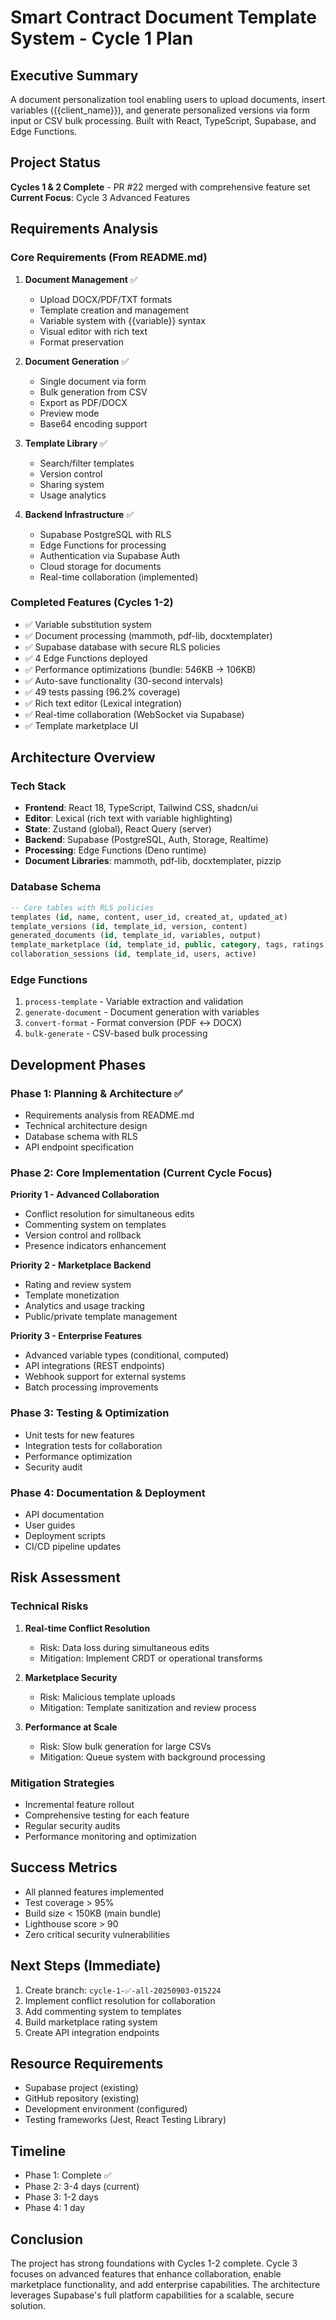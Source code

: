 # Smart Contract Document Template System - Cycle 1 Plan

## Executive Summary
A document personalization tool enabling users to upload documents, insert variables ({{client_name}}), and generate personalized versions via form input or CSV bulk processing. Built with React, TypeScript, Supabase, and Edge Functions.

## Project Status
**Cycles 1 & 2 Complete** - PR #22 merged with comprehensive feature set
**Current Focus**: Cycle 3 Advanced Features

## Requirements Analysis

### Core Requirements (From README.md)
1. **Document Management** ✅
   - Upload DOCX/PDF/TXT formats
   - Template creation and management
   - Variable system with {{variable}} syntax
   - Visual editor with rich text
   - Format preservation

2. **Document Generation** ✅
   - Single document via form
   - Bulk generation from CSV
   - Export as PDF/DOCX
   - Preview mode
   - Base64 encoding support

3. **Template Library** ✅
   - Search/filter templates
   - Version control
   - Sharing system
   - Usage analytics

4. **Backend Infrastructure** ✅
   - Supabase PostgreSQL with RLS
   - Edge Functions for processing
   - Authentication via Supabase Auth
   - Cloud storage for documents
   - Real-time collaboration (implemented)

### Completed Features (Cycles 1-2)
- ✅ Variable substitution system
- ✅ Document processing (mammoth, pdf-lib, docxtemplater)
- ✅ Supabase database with secure RLS policies
- ✅ 4 Edge Functions deployed
- ✅ Performance optimizations (bundle: 546KB → 106KB)
- ✅ Auto-save functionality (30-second intervals)
- ✅ 49 tests passing (96.2% coverage)
- ✅ Rich text editor (Lexical integration)
- ✅ Real-time collaboration (WebSocket via Supabase)
- ✅ Template marketplace UI

## Architecture Overview

### Tech Stack
- **Frontend**: React 18, TypeScript, Tailwind CSS, shadcn/ui
- **Editor**: Lexical (rich text with variable highlighting)
- **State**: Zustand (global), React Query (server)
- **Backend**: Supabase (PostgreSQL, Auth, Storage, Realtime)
- **Processing**: Edge Functions (Deno runtime)
- **Document Libraries**: mammoth, pdf-lib, docxtemplater, pizzip

### Database Schema
```sql
-- Core tables with RLS policies
templates (id, name, content, user_id, created_at, updated_at)
template_versions (id, template_id, version, content)
generated_documents (id, template_id, variables, output)
template_marketplace (id, template_id, public, category, tags, ratings)
collaboration_sessions (id, template_id, users, active)
```

### Edge Functions
1. `process-template` - Variable extraction and validation
2. `generate-document` - Document generation with variables
3. `convert-format` - Format conversion (PDF ↔ DOCX)
4. `bulk-generate` - CSV-based bulk processing

## Development Phases

### Phase 1: Planning & Architecture ✅
- Requirements analysis from README.md
- Technical architecture design
- Database schema with RLS
- API endpoint specification

### Phase 2: Core Implementation (Current Cycle Focus)
**Priority 1 - Advanced Collaboration**
- Conflict resolution for simultaneous edits
- Commenting system on templates
- Version control and rollback
- Presence indicators enhancement

**Priority 2 - Marketplace Backend**
- Rating and review system
- Template monetization
- Analytics and usage tracking
- Public/private template management

**Priority 3 - Enterprise Features**
- Advanced variable types (conditional, computed)
- API integrations (REST endpoints)
- Webhook support for external systems
- Batch processing improvements

### Phase 3: Testing & Optimization
- Unit tests for new features
- Integration tests for collaboration
- Performance optimization
- Security audit

### Phase 4: Documentation & Deployment
- API documentation
- User guides
- Deployment scripts
- CI/CD pipeline updates

## Risk Assessment

### Technical Risks
1. **Real-time Conflict Resolution**
   - Risk: Data loss during simultaneous edits
   - Mitigation: Implement CRDT or operational transforms

2. **Marketplace Security**
   - Risk: Malicious template uploads
   - Mitigation: Template sanitization and review process

3. **Performance at Scale**
   - Risk: Slow bulk generation for large CSVs
   - Mitigation: Queue system with background processing

### Mitigation Strategies
- Incremental feature rollout
- Comprehensive testing for each feature
- Regular security audits
- Performance monitoring and optimization

## Success Metrics
- All planned features implemented
- Test coverage > 95%
- Build size < 150KB (main bundle)
- Lighthouse score > 90
- Zero critical security vulnerabilities

## Next Steps (Immediate)
1. Create branch: `cycle-1-✅-all-20250903-015224`
2. Implement conflict resolution for collaboration
3. Add commenting system to templates
4. Build marketplace rating system
5. Create API integration endpoints

## Resource Requirements
- Supabase project (existing)
- GitHub repository (existing)
- Development environment (configured)
- Testing frameworks (Jest, React Testing Library)

## Timeline
- Phase 1: Complete ✅
- Phase 2: 3-4 days (current)
- Phase 3: 1-2 days
- Phase 4: 1 day

## Conclusion
The project has strong foundations with Cycles 1-2 complete. Cycle 3 focuses on advanced features that enhance collaboration, enable marketplace functionality, and add enterprise capabilities. The architecture leverages Supabase's full platform capabilities for a scalable, secure solution.

